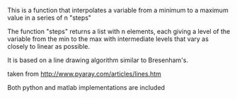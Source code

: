This is a function that interpolates a variable from a minimum to a maximum value in a series of n "steps"

The function "steps" returns a list with n elements, each giving a level
of the variable from the min to the max with intermediate levels that
vary as closely to linear as possible.

It is based on a line drawing algorithm similar to Bresenham's.

taken from http://www.pyaray.com/articles/lines.htm

Both python and matlab implementations are included
